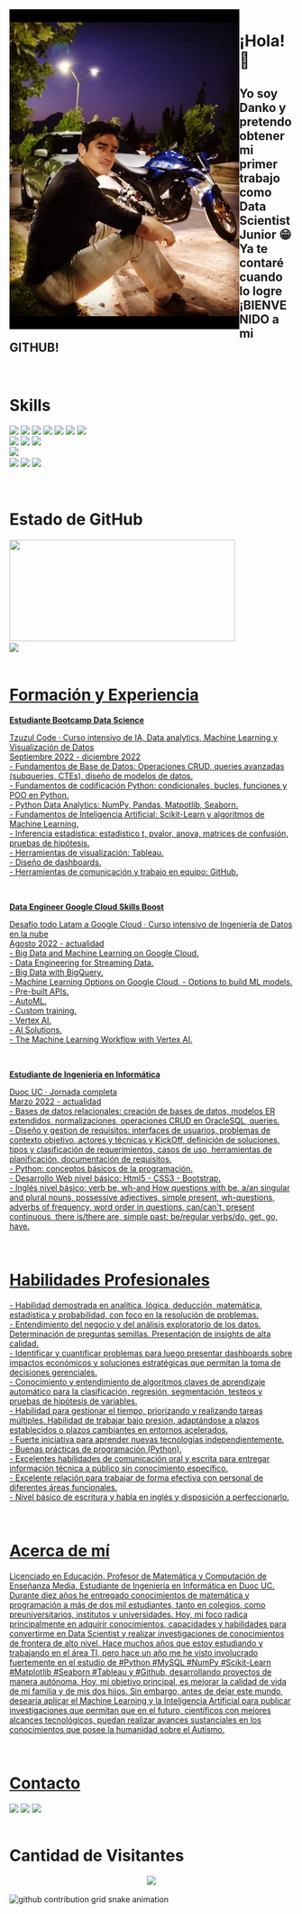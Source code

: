 <img align="left" src="/profile.png">

<h1>¡Hola! 👋</h1>
<h2>Yo soy Danko y pretendo obtener mi primer trabajo como Data Scientist Junior 😁 Ya te contaré cuando lo logre ¡BIENVENIDO a mi GITHUB!</h2>
<br>

<div align="left">
 <h1>Skills</h1>
 <img src="https://img.shields.io/badge/ANACONDA-green?style=for-the-badge&logo=anaconda&logoColor=white" />
 <img src="https://img.shields.io/badge/python-yellow?style=for-the-badge&logo=python&logoColor=white" />
 <img src="https://img.shields.io/badge/NumPy-87CEEB?style=for-the-badge&logo=numpy&logoColor=white" />   
 <img src="https://img.shields.io/badge/Pandas-3944BC?style=for-the-badge&logo=pandas&logoColor=white" />
 <img src="https://img.shields.io/badge/Scikitlearn-orange?style=for-the-badge&logo=scikitlearn&logoColor=white"/>
 <img src="https://img.shields.io/badge/Matplotlib-white?style=for-the-badge&logo=matplotlib&logoColor=white"/>
 <img src="https://img.shields.io/badge/seaborn-256D7B?style=for-the-badge&logo=seaborn&logoColor=white"/> <br/>
 <img src="https://img.shields.io/badge/MySql-016064?style=for-the-badge&logo=mysql&logoColor=white"/>
 <img src="https://img.shields.io/badge/PostgreSQL-1F456E?style=for-the-badge&logo=postgresql&logoColor=white"/> 
 <img src="https://img.shields.io/badge/OracleSQL-F80F00?style=for-the-badge&logo=oracle&logoColor=white"/> <br/>
 <img src="https://img.shields.io/badge/Tableau-1F456E?style=for-the-badge&logo=Tableau&logoColor=white"/> <br/>
 <img src="https://img.shields.io/badge/HTML5-e06b12?style=for-the-badge&logo=html5&logoColor=white" />
 <img src="https://img.shields.io/badge/CSS3-1283e0?&style=for-the-badge&logo=css3&logoColor=white" />
 <img src="https://img.shields.io/badge/bootstrap-563D7C?&style=for-the-badge&logo=bootstrap&logoColor=white" />
<div>
<br>
<br>
 

 
 
 
 
 
<div class="container">
 <h1>Estado de GitHub</h1>
 
 <div class="row">
  
  <div class="col"><a href="https://www.github.com/Dankoh224"><img width="400px" height="180em" src="https://github-readme-stats.vercel.app/api?username=Dankoh224&show_icons=true&theme=dark&include_all_commits=true&count_private=true"/><br/>
  </div>
   
  <div class="col">
   <img height="180em" src="https://github-readme-stats.vercel.app/api/top-langs/?username=Dankoh224&layout=compact&langs_count=16&theme=dark"/>
  </div>  
   
</div>
     
<div>

 
  
</div>
<br>

<h1>Formación y Experiencia</h1>
 
<div>
 
 <b>Estudiante Bootcamp Data Science</b>
 <p> 
  Tzuzul Code · Curso intensivo de IA, Data analytics, Machine Learning y Visualización de Datos <br>
  Septiembre 2022 - diciembre 2022 <br>
  - Fundamentos de Base de Datos: Operaciones CRUD, queries avanzadas (subqueries, CTEs), diseño de modelos de datos. <br>
  - Fundamentos de codificación Python: condicionales, bucles, funciones y POO en Python. <br>
  - Python Data Analytics: NumPy, Pandas, Matpotlib, Seaborn. <br>
  - Fundamentos de Inteligencia Artificial: Scikit-Learn y algoritmos de Machine Learning. <br>
  - Inferencia estadística: estadístico t, pvalor, anova, matrices de confusión, pruebas de hipótesis. <br>
  - Herramientas de visualización: Tableau. <br>
  - Diseño de dashboards. <br>
  - Herramientas de comunicación y trabajo en equipo: GitHub.
 </p>
 <br>
</div>
 
<div>
 
 <b>Data Engineer Google Cloud Skills Boost</b>
 <p>
  Desafío todo Latam a Google Cloud · Curso intensivo de Ingeniería de Datos en la nube<br>
  Agosto 2022 - actualidad <br>
  - Big Data and Machine Learning on Google Cloud. <br>
  - Data Engineering for Streaming Data. <br>
  - Big Data with BigQuery. <br>
  - Machine Learning Options on Google Cloud.
  - Options to build ML models. <br>
  - Pre-built APIs. <br>
  - AutoML. <br>
  - Custom training. <br>
  - Vertex AI. <br>
  - AI Solutions. <br>
  - The Machine Learning Workflow with Vertex AI.
 </p>
 <br>
</div>
 
<div>
 
 <b>Estudiante de Ingeniería en Informática</b>
 <p>
  Duoc UC · Jornada completa<br>
  Marzo 2022 - actualidad <br>
  - Bases de datos relacionales: creación de bases de datos, modelos ER extendidos, normalizaciones, operaciones CRUD en OracleSQL, queries. <br>
  - Diseño y gestion de requisitos: interfaces de usuarios, problemas de contexto objetivo, actores y técnicas y KickOff, definición de soluciones, tipos y clasificación de requerimientos, casos de uso, herramientas de planificación, documentación de requisitos. <br>
  - Python: conceptos básicos de la programación. <br>
  - Desarrollo Web nivel básico: Html5 - CSS3 - Bootstrap. <br>
  - Inglés nivel básico: verb be, wh-and How questions with be, a/an singular and plural nouns, possessive adjectives, simple present, wh-questions, adverbs of frequency, word order in questions, can/can't, present continuous, there is/there are, simple past: be/regular verbs/do, get, go, have. <br>
 </p>
 <br>
</div>

<div>
  <h1>Habilidades Profesionales</h1>
 <p>
  -	Habilidad demostrada en analítica, lógica, deducción, matemática, estadística y probabilidad, con foco en la resolución de problemas.<br>
  -	Entendimiento del negocio y del análisis exploratorio de los datos. Determinación de preguntas semillas. Presentación de insights de alta calidad.<br>
  -	Identificar y cuantificar problemas para luego presentar dashboards sobre impactos económicos y soluciones estratégicas que permitan la toma de decisiones gerenciales.<br>
  -	Conocimiento y entendimiento de algoritmos claves de aprendizaje automático para la clasificación, regresión, segmentación, testeos y pruebas de hipótesis de variables.<br>
  -	Habilidad para gestionar el tiempo, priorizando y realizando tareas múltiples. Habilidad de trabajar bajo presión, adaptándose a plazos establecidos o plazos cambiantes en entornos acelerados.<br>
  -	Fuerte iniciativa para aprender nuevas tecnologías independientemente.<br>
  -	Buenas prácticas de programación (Python).<br>
  -	Excelentes habilidades de comunicación oral y escrita para entregar información técnica a público sin conocimiento específico.<br>
  -	Excelente relación para trabajar de forma efectiva con personal de diferentes áreas funcionales.<br>
  -	Nivel básico de escritura y habla en inglés y disposición a perfeccionarlo.
 </p>
 <br>
</div>
 
 <div>
  <h1>Acerca de mí</h1>
 <p>
  Licenciado en Educación, Profesor de Matemática y Computación de Enseñanza Media, Estudiante de Ingeniería en Informática en Duoc UC. Durante diez años he entregado conocimientos de matemática y programación a más de dos mil estudiantes, tanto en colegios, como preuniversitarios, institutos y universidades. Hoy, mi foco radica principalmente en adquirir conocimientos, capacidades y habilidades para convertirme en Data Scientist y realizar investigaciones de conocimientos de frontera de alto nivel. Hace muchos años que estoy estudiando y trabajando en el área TI, pero hace un año me he visto involucrado fuertemente en el estudio de #Python #MySQL #NumPy #Scikit-Learn #Matplotlib #Seaborn #Tableau y #Github, desarrollando proyectos de manera autónoma. Hoy, mi objetivo principal, es mejorar la calidad de vida de mi familia y de mis dos hijos. Sin embargo, antes de dejar este mundo, desearía aplicar el Machine Learning y la Inteligencia Artificial para publicar investigaciones que permitan que en el futuro, científicos con mejores alcances tecnológicos, puedan realizar avances sustanciales en los conocimientos que posee la humanidad sobre el Autismo.
 </p>
 <br>
</div>
 
<h1>Contacto</h1>
<div>
 <a href="https://www.facebook.com/danko.valderrama"><img src="https://img.shields.io/badge/facebook-1F456E?style=for-the-badge&logo=facebook&logoColor=white"></a>
 <a href="https://www.instagram.com/danko.h224/"><img src="https://img.shields.io/badge/Instagram-E4405F?style=for-the-badge&logo=instagram&logoColor=white" /></a>
 <a href="https://www.linkedin.com/in/dankoh224/"><img src="https://img.shields.io/badge/LinkedIn-0077B5?style=for-the-badge&logo=linkedin&logoColor=white" /></a>
</div>
<br>
 
<h1>Cantidad de Visitantes</h1>
<!-- visitors count  -->

<p align="center" >   
  <img src="https://profile-counter.glitch.me/Dankoh224/count.svg" />  
</p>

<!-- github workflow  -->

 ![github contribution grid snake animation](https://raw.githubusercontent.com/devjosecarlosteles/devjosecarlosteles/output/github-contribution-grid-snake.svg)
